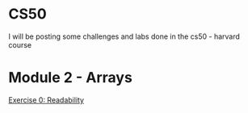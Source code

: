 # CS50
I will be posting some challenges and labs done in the cs50 - harvard course

# Module 2 - Arrays
[Exercise 0: Readability](https://github.com/GuiPolezi/CS50/blob/main/readability.c)
